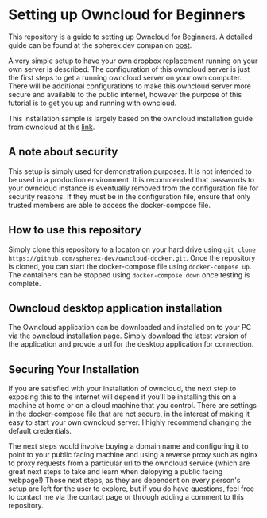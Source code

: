 # Setting up Owncloud for Beginners

This repository is a guide to setting up Owncloud for Beginners. A detailed guide can be found at the spherex.dev companion [post](https://www.spherex.dev/a-beginners-guide-to-setting-up-your-own-cloud-storage/).

A very simple setup to have your own dropbox replacement running on your own server is described. The configuration of this owncloud server is just the first steps to get a running owncloud server on your own computer. There will be additional configurations to make this owncloud server more secure and available to the public internet, however the purpose of this tutorial is to get you up and running with owncloud.

This installation sample is largely based on the owncloud installation guide from owncloud at this [link](https://doc.owncloud.com/server/10.9/admin_manual/installation/docker/).

## A note about security

This setup is simply used for demonstration purposes. It is not intended to be used in a production environment. It is recommended that passwords to your owncloud instance is eventually removed from the configuration file for security reasons. If they must be in the configuration file, ensure that only trusted members are able to access the docker-compose file.

## How to use this repository

Simply clone this repository to a locaton on your hard drive using `git clone https://github.com/spherex-dev/owncloud-docker.git`. Once the repository is cloned, you can start the docker-compose file using `docker-compose up`. The containers can be stopped using `docker-compose down` once testing is complete.

## Owncloud desktop application installation

The Owncloud application can be downloaded and installed on to your PC via the [owncloud installation page](https://owncloud.com/desktop-app/). Simply download the latest version of the application and provde a url for the desktop application for connection.

## Securing Your Installation

If you are satisfied with your installation of owncloud, the next step to exposing this to the internet will depend if you'll be installing this on a machine at home or on a cloud machine that you control. There are settings in the docker-compose file that are not secure, in the interest of making it easy to start your own owncloud server. I highly recommend changing the default credentials.

The next steps would involve buying a domain name and configuring it to point to your public facing machine and using a reverse proxy such as nginx to proxy requests from a particular url to the owncloud service (which are great next steps to take and learn when delopying a public facing webpage!) Those next steps, as they are dependent on every person's setup are left for the user to explore, but if you do have questions, feel free to contact me via the contact page or through adding a comment to this repository.
